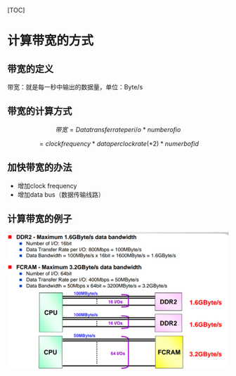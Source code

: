 [TOC]



# 计算带宽的方式



## 带宽的定义

带宽：就是每一秒中输出的数据量，单位：Byte/s



## 带宽的计算方式


$$
带宽=Data transfer rate per i/o * number of io
$$

$$
= clock frequency * data per clock rate(*2)*numerb of id
$$


## 加快带宽的办法

- 增加clock frequency
- 增加data bus（数据传输线路）



## 计算带宽的例子

![](/images/posts/2020-07-24-09-56-37-计算带宽.png)













